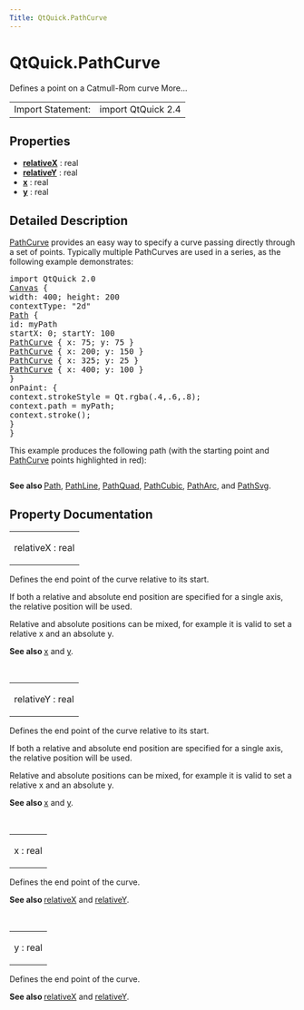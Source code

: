```yaml
---
Title: QtQuick.PathCurve
---
```


# QtQuick.PathCurve

<span class="subtitle"></span>
<!-- $$$PathCurve-brief -->
<p>Defines a point on a Catmull-Rom curve More...</p>
<!-- @@@PathCurve -->
<table class="alignedsummary">
<tr><td class="memItemLeft rightAlign topAlign"> Import Statement:</td><td class="memItemRight bottomAlign"> import QtQuick 2.4</td></tr></table><ul>
</ul>
<h2 id="properties">Properties</h2>
<ul>
<li class="fn"><b><b><a href="#relativeX-prop">relativeX</a></b></b> : real</li>
<li class="fn"><b><b><a href="#relativeY-prop">relativeY</a></b></b> : real</li>
<li class="fn"><b><b><a href="#x-prop">x</a></b></b> : real</li>
<li class="fn"><b><b><a href="#y-prop">y</a></b></b> : real</li>
</ul>
<!-- $$$PathCurve-description -->
<h2 id="details">Detailed Description</h2>
</p>
<p><a href="index.html">PathCurve</a> provides an easy way to specify a curve passing directly through a set of points. Typically multiple PathCurves are used in a series, as the following example demonstrates:</p>
<pre class="qml">import QtQuick 2.0
<span class="type"><a href="QtQuick.Canvas.md">Canvas</a></span> {
<span class="name">width</span>: <span class="number">400</span>; <span class="name">height</span>: <span class="number">200</span>
<span class="name">contextType</span>: <span class="string">&quot;2d&quot;</span>
<span class="type"><a href="QtQuick.Path.md">Path</a></span> {
<span class="name">id</span>: <span class="name">myPath</span>
<span class="name">startX</span>: <span class="number">0</span>; <span class="name">startY</span>: <span class="number">100</span>
<span class="type"><a href="index.html">PathCurve</a></span> { <span class="name">x</span>: <span class="number">75</span>; <span class="name">y</span>: <span class="number">75</span> }
<span class="type"><a href="index.html">PathCurve</a></span> { <span class="name">x</span>: <span class="number">200</span>; <span class="name">y</span>: <span class="number">150</span> }
<span class="type"><a href="index.html">PathCurve</a></span> { <span class="name">x</span>: <span class="number">325</span>; <span class="name">y</span>: <span class="number">25</span> }
<span class="type"><a href="index.html">PathCurve</a></span> { <span class="name">x</span>: <span class="number">400</span>; <span class="name">y</span>: <span class="number">100</span> }
}
<span class="name">onPaint</span>: {
<span class="name">context</span>.<span class="name">strokeStyle</span> <span class="operator">=</span> <span class="name">Qt</span>.<span class="name">rgba</span>(<span class="number">.4</span>,<span class="number">.6</span>,<span class="number">.8</span>);
<span class="name">context</span>.<span class="name">path</span> <span class="operator">=</span> <span class="name">myPath</span>;
<span class="name">context</span>.<span class="name">stroke</span>();
}
}</pre>
<p>This example produces the following path (with the starting point and <a href="index.html">PathCurve</a> points highlighted in red):</p>
<p class="centerAlign"><img src="https://developer.ubuntu.com/static/devportal_uploaded/cd8aeaa1-8cd9-43e0-8891-ef671a812cb0-../QtQuick.PathCurve/images/declarative-pathcurve.png" alt="" /></p><p><b>See also </b><a href="QtQuick.Path.md">Path</a>, <a href="QtQuick.PathLine.md">PathLine</a>, <a href="QtQuick.PathQuad.md">PathQuad</a>, <a href="QtQuick.PathCubic.md">PathCubic</a>, <a href="QtQuick.PathArc.md">PathArc</a>, and <a href="QtQuick.PathSvg.md">PathSvg</a>.</p>
<!-- @@@PathCurve -->
<h2>Property Documentation</h2>
<!-- $$$relativeX -->
<table class="qmlname"><tr valign="top" id="relativeX-prop"><td class="tblQmlPropNode"><p><span class="name">relativeX</span> : <span class="type">real</span></p></td></tr></table><p>Defines the end point of the curve relative to its start.</p>
<p>If both a relative and absolute end position are specified for a single axis, the relative position will be used.</p>
<p>Relative and absolute positions can be mixed, for example it is valid to set a relative x and an absolute y.</p>
<p><b>See also </b><a href="#x-prop">x</a> and <a href="#y-prop">y</a>.</p>
<!-- @@@relativeX -->
<br/>
<!-- $$$relativeY -->
<table class="qmlname"><tr valign="top" id="relativeY-prop"><td class="tblQmlPropNode"><p><span class="name">relativeY</span> : <span class="type">real</span></p></td></tr></table><p>Defines the end point of the curve relative to its start.</p>
<p>If both a relative and absolute end position are specified for a single axis, the relative position will be used.</p>
<p>Relative and absolute positions can be mixed, for example it is valid to set a relative x and an absolute y.</p>
<p><b>See also </b><a href="#x-prop">x</a> and <a href="#y-prop">y</a>.</p>
<!-- @@@relativeY -->
<br/>
<!-- $$$x -->
<table class="qmlname"><tr valign="top" id="x-prop"><td class="tblQmlPropNode"><p><span class="name">x</span> : <span class="type">real</span></p></td></tr></table><p>Defines the end point of the curve.</p>
<p><b>See also </b><a href="#relativeX-prop">relativeX</a> and <a href="#relativeY-prop">relativeY</a>.</p>
<!-- @@@x -->
<br/>
<!-- $$$y -->
<table class="qmlname"><tr valign="top" id="y-prop"><td class="tblQmlPropNode"><p><span class="name">y</span> : <span class="type">real</span></p></td></tr></table><p>Defines the end point of the curve.</p>
<p><b>See also </b><a href="#relativeX-prop">relativeX</a> and <a href="#relativeY-prop">relativeY</a>.</p>
<!-- @@@y -->
<br/>
